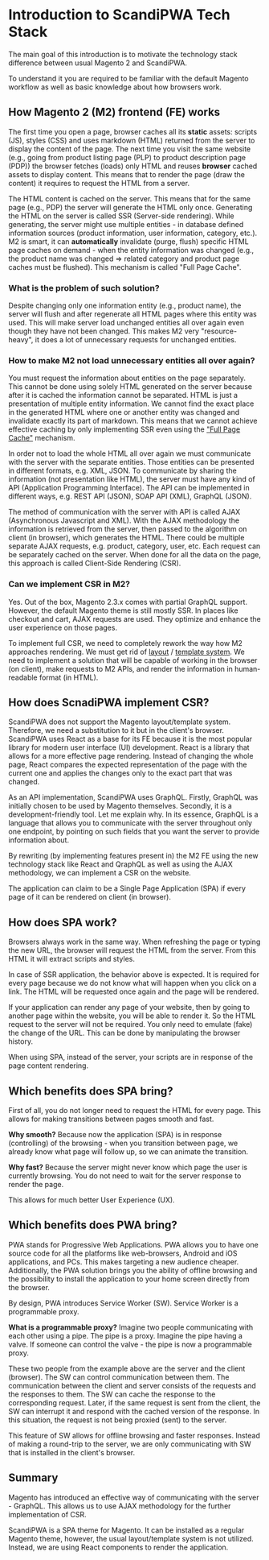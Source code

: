 # Introduction to ScandiPWA Tech Stack 

The main goal of this introduction is to motivate the technology stack difference between usual Magento 2 and ScandiPWA. 

To understand it you are required to be familiar with the default Magento workflow as well as basic knowledge about how browsers work. 

## How Magento 2 (M2) frontend (FE) works

The first time you open a page, browser caches all its **static** assets: scripts (JS), styles (CSS) and uses markdown (HTML) returned from the server to display the content of the page. The next time you visit the same website (e.g., going from product listing page (PLP) to product description page (PDP)) the browser fetches (loads) only HTML and reuses **browser** cached assets to display content. This means that to render the page (draw the content) it requires to request the HTML from a server. 

The HTML content is cached on the server. This means that for the same page (e.g., PDP) the server will generate the HTML only once. Generating the HTML on the server is called SSR (Server-side rendering). While generating, the server might use multiple entities - in database defined information sources (product information, user information, category, etc.). M2 is smart, it can **automatically** invalidate (purge, flush) specific HTML page caches on demand - when the entity information was changed (e.g., the product name was changed => related category and product page caches must be flushed). This mechanism is called "Full Page Cache". 

### What is the problem of such solution? 

Despite changing only one information entity (e.g., product name), the server will flush and after regenerate all HTML pages where this entity was used. This will make server load unchanged entities all over again even though they have not been changed. This makes M2 very "resource-heavy", it does a lot of unnecessary requests for unchanged entities. 

### How to make M2 not load unnecessary entities all over again? 

You must request the information about entities on the page separately. This cannot be done using solely HTML generated on the server because after it is cached the information cannot be separated. HTML is just a presentation of multiple entity information. We cannot find the exact place in the generated HTML where one or another entity was changed and invalidate exactly its part of markdown. This means that we cannot achieve effective caching by only implementing SSR even using the ["Full Page Cache"](https://docs.magento.com/m2/ee/user_guide/system/cache-full-page.html) mechanism. 

In order not to load the whole HTML all over again we must communicate with the server with the separate entities. Those entities can be presented in different formats, e.g. XML, JSON. To communicate by sharing the information (not presentation like HTML), the server must have any kind of API (Application Programming Interface). The API can be implemented in different ways, e.g. REST API (JSON), SOAP API (XML), GraphQL (JSON). 

The method of communication with the server with API is called AJAX (Asynchronous Javascript and XML). With the AJAX methodology the information is retrieved from the server, then passed to the algorithm on client (in browser), which generates the HTML. There could be multiple separate AJAX requests, e.g. product, category, user, etc. Each request can be separately cached on the server. When done for all the data on the page, this approach is called Client-Side Rendering (CSR). 

### Can we implement CSR in M2?

Yes. Out of the box, Magento 2.3.x comes with partial GraphQL support. However, the default Magento theme is still mostly SSR. In places like checkout and cart, AJAX requests are used. They optimize and enhance the user experience on those pages. 

To implement full CSR, we need to completely rework the way how M2 approaches rendering. We must get rid of [layout](https://devdocs.magento.com/guides/v2.3/frontend-dev-guide/layouts/layout-overview.html) / [template system](https://devdocs.magento.com/guides/v2.3/frontend-dev-guide/templates/template-overview.html). We need to implement a solution that will be capable of working in the browser (on client), make requests to M2 APIs, and render the information in human-readable format (in HTML). 


## How does ScnadiPWA implement CSR?

ScandiPWA does not support the Magento layout/template system. Therefore, we need a substitution to it but in the client's browser. ScandiPWA uses React as a base for its FE because it is the most popular library for modern user interface (UI) development. React is a library that allows for a more effective page rendering. Instead of changing the whole page, React compares the expected representation of the page with the current one and applies the changes only to the exact part that was changed. 

As an API implementation, ScandiPWA uses GraphQL. Firstly, GraphQL was initially chosen to be used by Magento themselves. Secondly, it is a development-friendly tool. Let me explain why. In its essence, GraphQL is a language that allows you to communicate with the server throughout only one endpoint, by pointing on such fields that you want the server to provide information about. 

By rewriting (by implementing features present in) the M2 FE using the new technology stack like React and QraphQL as well as using the AJAX methodology, we can implement a CSR on the website. 

The application can claim to be a Single Page Application (SPA) if every page of it can be rendered on client (in browser). 

## How does SPA work?

Browsers always work in the same way. When refreshing the page or typing the new URL, the browser will request the HTML from the server. From this HTML it will extract scripts and styles. 

In case of SSR application, the behavior above is expected. It is required for every page because we do not know what will happen when you click on a link. The HTML will be requested once again and the page will be rendered. 

If your application can render any page of your website, then by going to another page within the website, you will be able to render it. So the HTML request to the server will not be required. You only need to emulate (fake) the change of the URL. This can be done by manipulating the browser history.

When using SPA, instead of the server, your scripts are in response of the page content rendering. 

## Which benefits does SPA bring? 

First of all, you do not longer need to request the HTML for every page. This allows for making transitions between pages smooth and fast.

**Why smooth?** Because now the application (SPA) is in response (controlling) of the browsing - when you transition between page, we already know what page will follow up, so we can animate the transition.

**Why fast?** Because the server might never know which page the user is currently browsing. You do not need to wait for the server response to render the page.

This allows for much better User Experience (UX). 

## Which benefits does PWA bring? 

PWA stands for Progressive Web Applications. PWA allows you to have one source code for all the platforms like web-browsers, Android and iOS applications, and PCs. This makes targeting a new audience cheaper. Additionally, the PWA solution brings you the ability of offline browsing and the possibility to install the application to your home screen directly from the browser. 

By design, PWA introduces Service Worker (SW). Service Worker is a programmable proxy. 

**What is a programmable proxy?** Imagine two people communicating with each other using a pipe. The pipe is a proxy. Imagine the pipe having a valve. If someone can control the valve - the pipe is now a programmable proxy. 

These two people from the example above are the server and the client (browser). The SW can control communication between them. The communication between the client and server consists of the requests and the responses to them. The SW can cache the response to the corresponding request. Later, if the same request is sent from the client, the SW can interrupt it and respond with the cached version of the response. In this situation, the request is not being proxied (sent) to the server.

This feature of SW allows for offline browsing and faster responses. Instead of making a round-trip to the server, we are only communicating with SW that is installed in the client's browser. 

## Summary

Magento has introduced an effective way of communicating with the server - GraphQL. This allows us to use AJAX methodology for the further implementation of CSR. 

ScandiPWA is a SPA theme for Magento. It can be installed as a regular Magento theme, however, the usual layout/template system is not utilized. Instead, we are using React components to render the application. 

